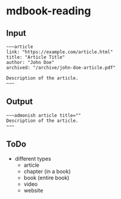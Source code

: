# mdbook-reading



## Input

```
~~~article
link: "https://example.com/article.html"
title: "Article Title"
author: "John Doe"
archived: "/archive/john-doe-article.pdf"

Description of the article.
~~~
```

## Output

```
~~~admonish article title=""
Description of the article.
~~~
```

## ToDo

- different types
    - article
    - chapter (in a book)
    - book (entire book)
    - video
    - website
